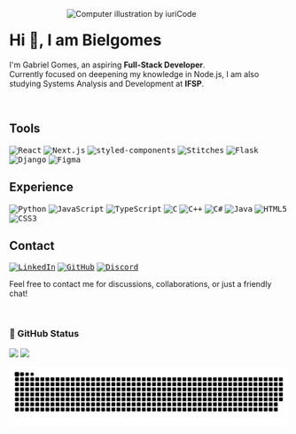 <img src="https://raw.githubusercontent.com/MicaelliMedeiros/micaellimedeiros/master/image/computer-illustration.png" width="400px" align="right" alt="Computer illustration by iuriCode">

# Hi 👋, I am Bielgomes

I'm Gabriel Gomes, an aspiring **Full-Stack Developer**.<br>
Currently focused on deepening my knowledge in Node.js, I am also studying Systems Analysis and Development at **IFSP**.

<br>

## Tools

<kbd>![React](https://img.shields.io/badge/React-20232A?style=for-the-badge&logo=react&logoColor=61DAFB)</kbd>
<kbd>![Next.js](https://img.shields.io/badge/Next.js-000000?style=for-the-badge&logo=next.js&logoColor=white)</kbd>
<kbd>![styled-components](https://img.shields.io/badge/styled--components-DB7093?style=for-the-badge&logo=styled-components&logoColor=white)</kbd>
<kbd>![Stitches](https://img.shields.io/badge/Stitches-7928CA?style=for-the-badge&logo=stitches&logoColor=white)</kbd>
<kbd>![Flask](https://img.shields.io/badge/Flask-000000?style=for-the-badge&logo=flask&logoColor=white)</kbd>
<kbd>![Django](https://img.shields.io/badge/Django-092E20?style=for-the-badge&logo=django&logoColor=white)</kbd>
<kbd>![Figma](https://img.shields.io/badge/Figma-F24E1E?style=for-the-badge&logo=figma&logoColor=white)</kbd>

## Experience

<kbd>![Python](https://img.shields.io/badge/Python-3776AB?style=for-the-badge&logo=python&logoColor=white)</kbd>
<kbd>![JavaScript](https://img.shields.io/badge/JavaScript-F7DF1E?style=for-the-badge&logo=javascript&logoColor=black)</kbd>
<kbd>![TypeScript](https://img.shields.io/badge/TypeScript-007ACC?style=for-the-badge&logo=typescript&logoColor=white)</kbd>
<kbd>![C](https://img.shields.io/badge/C-00599C?style=for-the-badge&logo=c&logoColor=white)</kbd>
<kbd>![C++](https://img.shields.io/badge/C++-00599C?style=for-the-badge&logo=cplusplus&logoColor=white)</kbd>
<kbd>![C#](https://img.shields.io/badge/C%23-239120?style=for-the-badge&logoColor=white)</kbd>
<kbd>![Java](https://img.shields.io/badge/Java-ED8B00?style=for-the-badge&logoColor=white)</kbd>
<kbd>![HTML5](https://img.shields.io/badge/HTML5-E34F26?style=for-the-badge&logo=html5&logoColor=white)</kbd>
<kbd>![CSS3](https://img.shields.io/badge/CSS3-1572B6?style=for-the-badge&logo=css3&logoColor=white)</kbd>

## Contact

[<kbd>![LinkedIn](https://img.shields.io/badge/LinkedIn-0077B5?style=for-the-badge&logo=linkedin&logoColor=white)</kbd>](https://www.linkedin.com/in/bielgdsilva)
[<kbd>![GitHub](https://img.shields.io/badge/GitHub-100000?style=for-the-badge&logo=github&logoColor=white)</kbd>](https://github.com/Bielgomes)
[<kbd>![Discord](https://img.shields.io/badge/Discord-7289DA?style=for-the-badge&logo=discord&logoColor=white)</kbd>](https://discord.com/users/796195853278773308)

Feel free to contact me for discussions, collaborations, or just a friendly chat!

<br>

### 🖖 GitHub Status

<p>
    <img src="https://github-readme-stats.vercel.app/api?username=Bielgomes&show_icons=true&theme=tokyonight" width="441">
    <img src="https://github-readme-stats.vercel.app/api/top-langs/?username=Bielgomes&layout=compact&theme=tokyonight" width="335">
</p>

![Snake animation](https://github.com/Bielgomes/Bielgomes/blob/output/github-contribution-grid-snake-dark.svg)
